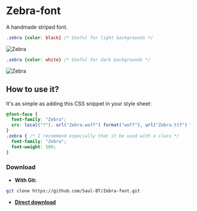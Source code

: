 # Zebra-font
A handmade striped font.
```css
.zebra {color: black} /* Useful for light backgrounds */
```
![Zebra](https://i.cubeupload.com/JMQfXC.png)

```css
.zebra {color: white} /* Useful for dark backgrounds */
```
![Zebra](https://i.cubeupload.com/s4BYAo.png)
## How to use it?
It's as simple as adding this CSS snippet in your style sheet:
````css
@font-face {
  font-family: "Zebra";
  src: local("?"), url("Zebra.woff") format("woff"), url("Zebra.ttf") format("truetype");
}
.zebra { /* I recommend especially that it be used with a class */
  font-family: "Zebra";
  font-weight: 500;
}
````
### Download
- **With Git:**
```bash
git clone https://github.com/Saul-BT/Zebra-font.git
```
- **[Direct download](https://github.com/Saul-BT/Zebra-font/raw/master/Zebra-Font.rar)**
